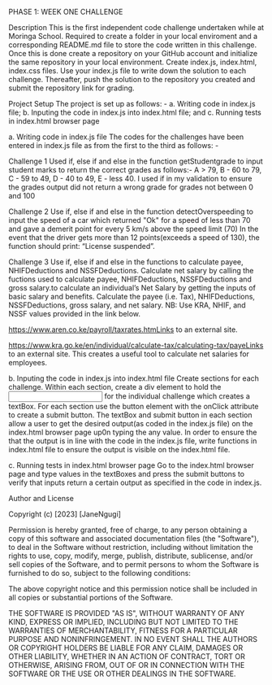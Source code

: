 PHASE 1: WEEK ONE CHALLENGE

Description
This is the first independent code challenge undertaken while at Moringa School.
Required to create a folder in your local enviroment and a corresponding README.md file to store the code written in this challenge.
Once this is done create a repository on your GitHub account and initialize the same repository in your local environment.
Create index.js, index.html, index.css files.
Use your index.js file to write down the solution to each challenge.
Thereafter, push the solution to the repository you created and submit the repository link for grading.
 
Project Setup
The project is set up as follows: -
a. Writing code in index.js file;
b. Inputing the code in index.js into index.html file; and
c. Running tests in index.html browser page

a. Writing code in index.js file
The codes for the challenges have been entered in index.js file as from the first to the third as follows: -

Challenge 1
Used if, else if and else in the function getStudentgrade to input student marks to return the correct grades as follows:- 
A > 79, B - 60 to 79, C -  59 to 49, D - 40 to 49, E - less 40.
I used if in my validation to ensure the grades output  did not return a wrong grade for grades not between 0 and  100

Challenge 2
Use if, else if and else in the function detectOverspeeding to input the speed of a car which returned "Ok" for a speed of less than 70 and gave a demerit point for every 5 km/s above the speed limit (70)
In the event that the driver gets more than 12 points(exceeds a speed of 130), the function should print: “License suspended”.

Challenge 3
Use if, else if and else in the functions to calculate payee, NHIFDeductions and NSSFDeductions.
Calculate net salary by calling the fuctions used to calculate payee, NHIFDeductions, NSSFDeductions and gross salary.to calculate an individual’s Net Salary by getting the inputs of basic salary and benefits. Calculate the payee (i.e. Tax), NHIFDeductions, NSSFDeductions, gross salary, and net salary. 
NB: Use KRA, NHIF, and NSSF values provided in the link below.

https://www.aren.co.ke/payroll/taxrates.htmLinks to an external site.  

https://www.kra.go.ke/en/individual/calculate-tax/calculating-tax/payeLinks to an external site.
This creates a useful tool to calculate net salaries for employees.

b. Inputing the code in index.js into index.html file
Create sections for each challenge. Within each section, create a div element to hold the <input> for the individual challenge which creates a textBox.
For each section use the button element with the onClick attribute to create a submit button.
The textBox and submit button in each section allow a user to get the desired output(as coded in the index.js file) on the index.html browser page up0n typing the any value.
In order to ensure the that the output is in line with the code in the index.js file, write functions in index.html file to ensure the output is visible on the index.html file.

c. Running tests in index.html browser page
Go to the index.html browser page and type values in the textBoxes and press the submit buttons to verify that inputs return a certain output as specified in the code in index.js. 

Author and License

Copyright (c) [2023] [JaneNgugi]

Permission is hereby granted, free of charge, to any person obtaining a copy
of this software and associated documentation files (the "Software"), to deal
in the Software without restriction, including without limitation the rights
to use, copy, modify, merge, publish, distribute, sublicense, and/or sell
copies of the Software, and to permit persons to whom the Software is
furnished to do so, subject to the following conditions:

The above copyright notice and this permission notice shall be included in all
copies or substantial portions of the Software.

THE SOFTWARE IS PROVIDED "AS IS", WITHOUT WARRANTY OF ANY KIND, EXPRESS OR
IMPLIED, INCLUDING BUT NOT LIMITED TO THE WARRANTIES OF MERCHANTABILITY,
FITNESS FOR A PARTICULAR PURPOSE AND NONINFRINGEMENT. IN NO EVENT SHALL THE
AUTHORS OR COPYRIGHT HOLDERS BE LIABLE FOR ANY CLAIM, DAMAGES OR OTHER
LIABILITY, WHETHER IN AN ACTION OF CONTRACT, TORT OR OTHERWISE, ARISING FROM,
OUT OF OR IN CONNECTION WITH THE SOFTWARE OR THE USE OR OTHER DEALINGS IN THE
SOFTWARE.
 



 
